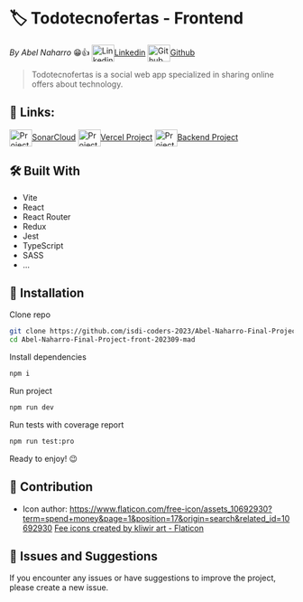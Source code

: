 # 🏷️ Todotecnofertas - Frontend

_By Abel Naharro_ 😁👍 <a href="https://www.linkedin.com/in/abelnaharro/" target="blank">
<img align="center" src="https://cdn.jsdelivr.net/npm/simple-icons@10.1.0/icons/linkedin.svg" alt="Linkedin Abel Naharro" height="30" width="40"/>Linkedin</a> <a href="https://github.com/abelnhm" target="blank">
<img align="center" src="https://cdn.jsdelivr.net/npm/simple-icons@10.1.0/icons/github.svg" alt="Github Abel Naharro" height="30" width="40"/>Github</a>

> Todotecnofertas is a social web app specialized in sharing online offers about technology.

## 🔗 Links:

<a href="https://sonarcloud.io/summary/overall?id=isdi-coders-2023_Abel-Naharro-Final-Project-front-202309-mad" target="blank">
<img align="center" src="https://cdn.jsdelivr.net/npm/simple-icons@10.1.0/icons/sonarcloud.svg" alt="Project information on sonarcloud" height="30" width="40"/>SonarCloud</a>

<a href="https://abel-naharro-final-project-front-202309-mad.vercel.app/" target="blank">
<img align="center" src="https://cdn.jsdelivr.net/npm/simple-icons@10.1.0/icons/vercel.svg" alt="Project link of Vercel" height="30" width="40"/>Vercel Project</a>

<a href="https://github.com/isdi-coders-2023/Abel-Naharro-Final-Project-back-202309-mad" target="blank">
<img align="center" src="https://cdn.jsdelivr.net/npm/simple-icons@10.1.0/icons/github.svg" alt="Project link of Vercel" height="30" width="40"/>Backend Project</a>

## 🛠️ Built With

- Vite
- React
- React Router
- Redux
- Jest
- TypeScript
- SASS
- ...

## 🚀 Installation

Clone repo

```sh
git clone https://github.com/isdi-coders-2023/Abel-Naharro-Final-Project-front-202309-mad
cd Abel-Naharro-Final-Project-front-202309-mad
```

Install dependencies

```sh
npm i
```

Run project

```sh
npm run dev
```

Run tests with coverage report

```sh
npm run test:pro
```

Ready to enjoy! 😉

## 🤝 Contribution

- Icon author: https://www.flaticon.com/free-icon/assets_10692930?term=spend+money&page=1&position=17&origin=search&related_id=10692930
  <a href="https://www.flaticon.com/free-icons/fee" title="fee icons">Fee icons created by kliwir art - Flaticon</a>

## 🚨 Issues and Suggestions

If you encounter any issues or have suggestions to improve the project, please create a new issue.
